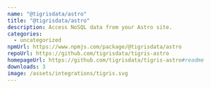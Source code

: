```yaml
---
name: "@tigrisdata/astro"
title: "@tigrisdata/astro"
description: Access NoSQL data from your Astro site.
categories:
  - uncategorized
npmUrl: https://www.npmjs.com/package/@tigrisdata/astro
repoUrl: https://github.com/tigrisdata/tigris-astro
homepageUrl: https://github.com/tigrisdata/tigris-astro#readme
downloads: 3
image: /assets/integrations/tigris.svg
---
```

